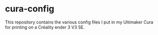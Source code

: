 # cura-config
This repository contains the various config files I put in my Ultimaker Cura for printing on a Créality ender 3 V3 SE. 
